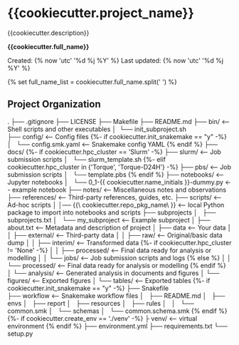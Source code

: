 {{cookiecutter.project_name}}
==============================

{{cookiecutter.description}}

__{{cookiecutter.full_name}}__

Created: {% now 'utc' '%d %j %Y' %}
Last updated: {% now 'utc' '%d %j %Y' %}

{% set full_name_list = cookiecutter.full_name.split(' ') %}


Project Organization
------------
.
├── .gitignore
├── LICENSE
├── Makefile
├── README.md
├── bin/                    <-- Shell scripts and other executables
│   └── init_subproject.sh  
├── config/                 <-- Config files
{%- if cookiecutter.init_snakemake == "y" -%}
│   └── config.smk.yaml     <-- Snakemake config YAML
{% endif %}
├── docs/
{%- if cookiecutter.hpc_cluster == 'Slurm' -%}
├── slurm/                  <-- Job submission scripts
│   └── slurm_template.sh
{%- elif cookiecutter.hpc_cluster in {'Torque', 'Torque-D24H'} -%}
├── pbs/                    <-- Job submission scripts
│   └── template.pbs
{% endif %}
├── notebooks/              <-- Jupyter notebooks
│   └── 0_1-{{ cookiecutter.name_initials }}-dummy.py  <-- example notebook
├── notes/                  <-- Miscellaneous notes and observations
├── references/             <-- Third-party references, guides, etc.
├── scripts/                <-- Ad-hoc scripts
│
│── {{\ cookiecutter.repo_pkg_name\ }}  <-- local Python package to import into notebooks and scripts
├── subprojects
│   ├── subprojects.txt
│   └── my_subproject       <-- Example subproject
│       ├── about.txt       <-- Metadata and description of project
│       ├── data            <-- Your data
│       │   ├── external/       <-- Third-party data
│       │   ├── raw/            <-- Original/basic data dump
│       │   ├── interim/        <-- Transformed data 
{%- if cookiecutter.hpc_cluster != 'None' -%}
│       │   ├── processed/      <-- Final data ready for analysis or modelling
│       │   └── jobs/           <-- Job submission scripts and logs
{% else %}
│       │   └── processed/      <-- Final data ready for analysis or modelling
{% endif %}
│       └── analysis/        <-- Generated analysis in documents and figures
│           └── figures/        <-- Exported figures
│           └── tables/         <-- Exported tables
{%- if cookiecutter.init_snakemake == "y" -%}
├── Snakefile               
├── workflow                <-- Snakemake workflow files
│   ├── README.md
│   ├── envs
│   ├── report
│   ├── resources
│   ├── rules
│   │   └── common.smk
│   └── schemas
│       └── common.schema.smk
{% endif %}
{%- if cookiecutter.create_env == './venv' -%}
├ venv/                     <-- virtual environment
{% endif %}
├── environment.yml
├── requirements.txt
└── setup.py


